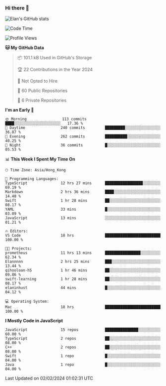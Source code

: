 ### Hi there 👋

![Elan's GitHub stats](https://github-readme-stats.vercel.app/api?username=elaninhust&rank_icon=github)

<!--START_SECTION:waka-->
![Code Time](http://img.shields.io/badge/Code%20Time-12%20hrs%2054%20mins-blue)

![Profile Views](http://img.shields.io/badge/Profile%20Views-62-blue)

**🐱 My GitHub Data** 

> 📦 101.1 kB Used in GitHub's Storage 
 > 
> 🏆 22 Contributions in the Year 2024
 > 
> 🚫 Not Opted to Hire
 > 
> 📜 60 Public Repositories 
 > 
> 🔑 6 Private Repositories 
 > 
**I'm an Early 🐤** 

```text
🌞 Morning                113 commits         ████░░░░░░░░░░░░░░░░░░░░░   17.36 % 
🌆 Daytime                240 commits         █████████░░░░░░░░░░░░░░░░   36.87 % 
🌃 Evening                262 commits         ██████████░░░░░░░░░░░░░░░   40.25 % 
🌙 Night                  36 commits          █░░░░░░░░░░░░░░░░░░░░░░░░   05.53 % 
```


📊 **This Week I Spent My Time On** 

```text
🕑︎ Time Zone: Asia/Hong_Kong

💬 Programming Languages: 
TypeScript               12 hrs 27 mins      █████████████████░░░░░░░░   69.19 % 
Markdown                 2 hrs 36 mins       ████░░░░░░░░░░░░░░░░░░░░░   14.48 % 
Swift                    1 hr 28 mins        ██░░░░░░░░░░░░░░░░░░░░░░░   08.17 % 
YAML                     33 mins             █░░░░░░░░░░░░░░░░░░░░░░░░   03.09 % 
JavaScript               13 mins             ░░░░░░░░░░░░░░░░░░░░░░░░░   01.21 % 

🔥 Editors: 
VS Code                  18 hrs              █████████████████████████   100.00 % 

🐱‍💻 Projects: 
prometheus               11 hrs 13 mins      ████████████████░░░░░░░░░   62.34 % 
Elannnnn                 2 hrs 25 mins       ███░░░░░░░░░░░░░░░░░░░░░░   13.44 % 
qihooloan-h5             1 hr 46 mins        ██░░░░░░░░░░░░░░░░░░░░░░░   09.86 % 
swift-learning           1 hr 28 mins        ██░░░░░░░░░░░░░░░░░░░░░░░   08.17 % 
elaninhust               44 mins             █░░░░░░░░░░░░░░░░░░░░░░░░   04.12 % 

💻 Operating System: 
Mac                      18 hrs              █████████████████████████   100.00 % 
```

**I Mostly Code in JavaScript** 

```text
JavaScript               15 repos            ███████████████░░░░░░░░░░   60.00 % 
TypeScript               2 repos             ██░░░░░░░░░░░░░░░░░░░░░░░   08.00 % 
C++                      2 repos             ██░░░░░░░░░░░░░░░░░░░░░░░   08.00 % 
Swift                    1 repo              █░░░░░░░░░░░░░░░░░░░░░░░░   04.00 % 
Java                     1 repo              █░░░░░░░░░░░░░░░░░░░░░░░░   04.00 % 
```




 Last Updated on 02/02/2024 01:02:31 UTC
<!--END_SECTION:waka-->

